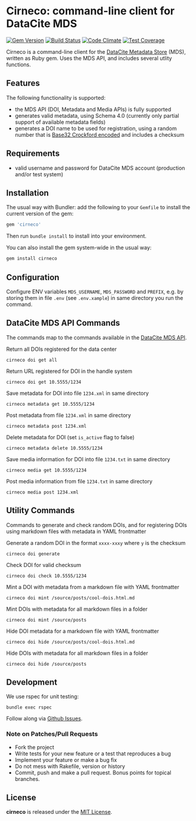 # Cirneco: command-line client for DataCite MDS

[![Gem Version](https://badge.fury.io/rb/cirneco.svg)](https://badge.fury.io/rb/cirneco)
[![Build Status](https://travis-ci.org/datacite/cirneco.svg?branch=master)](https://travis-ci.org/datacite/cirneco)
[![Code Climate](https://codeclimate.com/github/datacite/cirneco/badges/gpa.svg)](https://codeclimate.com/github/datacite/cirneco)
[![Test Coverage](https://codeclimate.com/github/datacite/cirneco/badges/coverage.svg)](https://codeclimate.com/github/datacite/cirneco/coverage)

Cirneco is a command-line client for the [DataCite Metadata Store](https://mds.datacite.org) (MDS), written as Ruby gem. Uses the MDS API, and includes several utlity functions.

## Features

The following functionality is supported:

* the MDS API (DOI, Metadata and Media APIs) is fully supported
* generates valid metadata, using Schema 4.0 (currently only partial support of available metadata fields)
* generates a DOI name to be used for registration, using a random number that is [Base32 Crockford encoded](http://www.crockford.com/wrmg/base32.html) and includes a checksum

## Requirements

* valid username and password for DataCite MDS account (production and/or test system)

## Installation

The usual way with Bundler: add the following to your `Gemfile` to install the current version of the gem:

```ruby
gem 'cirneco'
```

Then run `bundle install` to install into your environment.

You can also install the gem system-wide in the usual way:

```bash
gem install cirneco
```

## Configuration

Configure ENV variables `MDS_USERNAME`, `MDS_PASSWORD` and `PREFIX`, e.g. by storing them in file `.env` (see `.env.xample`) in same directory you run the command.

## DataCite MDS API Commands

The commands map to the commands available in the [DataCite MDS API](https://mds.datacite.org/static/apidoc).

Return all DOIs registered for the data center
```
cirneco doi get all
```

Return URL registered for DOI in the handle system
```
cirneco doi get 10.5555/1234
```

Save metadata for DOI into file `1234.xml` in same directory
```
cirneco metadata get 10.5555/1234
```

Post metadata from file `1234.xml` in same directory
```
cirneco metadata post 1234.xml
```

Delete metadata for DOI (set `is_active` flag to false)
```
cirneco metadata delete 10.5555/1234
```

Save media information for DOI into file `1234.txt` in same directory
```
cirneco media get 10.5555/1234
```

Post media information from file `1234.txt` in same directory
```
cirneco media post 1234.xml
```

## Utility Commands
Commands to generate and check random DOIs, and for registering DOIs using
markdown files with metadata in YAML frontmatter

Generate a random DOI in the format `xxxx-xxxy` where `y` is the checksum
```
cirneco doi generate
```

Check DOI for valid checksum
```
cirneco doi check 10.5555/1234
```

Mint a DOI with metadata from a markdown file with YAML frontmatter
```
cirneco doi mint /source/posts/cool-dois.html.md
```

Mint DOIs with metadata for all markdown files in a folder
```
cirneco doi mint /source/posts
```

Hide DOI metadata for a markdown file with YAML frontmatter
```
cirneco doi hide /source/posts/cool-dois.html.md
```

Hide DOIs with metadata for all markdown files in a folder
```
cirneco doi hide /source/posts
```

## Development

We use rspec for unit testing:

```
bundle exec rspec
```

Follow along via [Github Issues](https://github.com/datacite/cirneco/issues).

### Note on Patches/Pull Requests

* Fork the project
* Write tests for your new feature or a test that reproduces a bug
* Implement your feature or make a bug fix
* Do not mess with Rakefile, version or history
* Commit, push and make a pull request. Bonus points for topical branches.

## License
**cirneco** is released under the [MIT License](https://github.com/datacite/cirneco/blob/master/LICENSE.md).
